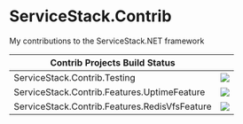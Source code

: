 # ServiceStack.Contrib
My contributions to the ServiceStack.NET framework

| Contrib Projects Build Status 	                |           	|
|------------------------------------------------	|-----------	|
|  ServiceStack.Contrib.Testing 	                | <a href="http://teamcity.mobacomm.com:9999/viewType.html?buildTypeId=ServiceStackContrib_Testing_Build&guest=1"><img src="http://teamcity.mobacomm.com:9999/app/rest/builds/buildType:(id:ServiceStackContrib_Testing_Build)/statusIcon"/></a>|
|  ServiceStack.Contrib.Features.UptimeFeature 	  | <a href="http://teamcity.mobacomm.com:9999/viewType.html?buildTypeId=ServiceStackContrib_Features_Uptime_Build&guest=1"><img src="http://teamcity.mobacomm.com:9999/app/rest/builds/buildType:(id:ServiceStackContrib_Features_Uptime_Build)/statusIcon"/></a>|
|  ServiceStack.Contrib.Features.RedisVfsFeature 	| <a href="http://teamcity.mobacomm.com:9999/viewType.html?buildTypeId=ServiceStackContribFeatures_RedisVfs_Build&guest=1"><img src="http://teamcity.mobacomm.com:9999/app/rest/builds/buildType:(id:ServiceStackContribFeatures_RedisVfs_Build)/statusIcon"/></a>|
